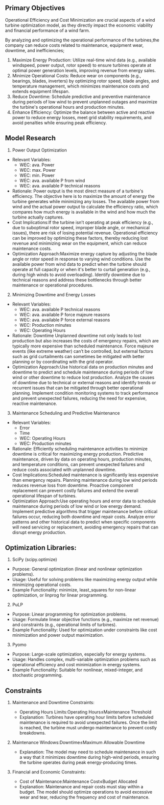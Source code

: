 ## Primary Objectives
Operational Efficiency and Cost Minimization are crucial aspects of a wind turbine optimization model, as they directly impact the economic viability and financial performance of a wind farm. 

By analyzing and optimizing the operational performance of the turbines,the company can reduce costs related to maintenance, equipment wear, downtime, and inefficiencies;
1. Maximize Energy Production: Utilize real-time wind data (e.g., available windspeed, power output, rotor speed) to ensure turbines operate at optimal power generation levels, improving revenue from energy sales.
2. Minimize Operational Costs: Reduce wear on components (e.g., bearings, blades, inverters) by optimizing rotor speed, blade angles, and temperature management, which minimizes maintenance costs and extends equipment lifespan.
3. Reduce Downtime: Schedule predictive and preventive maintenance during periods of low wind to prevent unplanned outages and maximize the turbine's operational hours and production minutes.
4. Enhance Efficiency: Optimize the balance between active and reactive power to reduce energy losses, meet grid stability requirements, and avoid penalties while ensuring peak efficiency.

## Model Research

1. Power Output Optimization
* Relevant Variables:
    - WEC: ava. Power
    - WEC: max. Power
    - WEC: min. Power
    - WEC: ava. available P from wind
    - WEC: ava. available P technical reasons
* Rationale: Power output is the most direct measure of a turbine's efficiency. The objective here is to maximize the amount of energy the turbine generates while minimizing any losses. The available power from wind and the actual power output to calculate the efficiency ratio, which compares how much energy is available in the wind and how much the turbine actually captures.
* Cost Implications:If the turbine isn’t operating at peak efficiency (e.g., due to suboptimal rotor speed, improper blade angle, or mechanical issues), there are risk of losing potential revenue.
Operational efficiency can be improved by optimizing these factors, thereby reducing lost revenue and minimizing wear on the equipment, which can reduce maintenance costs.
* Optimization Approach:Maximize energy capture by adjusting the blade angle or rotor speed in response to varying wind conditions.
Use the available power from wind data to predict when the turbine should operate at full capacity or when it's better to curtail generation (e.g., during high winds to avoid overloading).
Identify downtime due to technical reasons and address these bottlenecks through better maintenance or operational procedures.
2. Minimizing Downtime and Energy Losses
* Relevant Variables:
    - WEC: ava. available P technical reasons
    - WEC: ava. available P force majeure reasons
    - WEC: ava. available P force external reasons
    - WEC: Production minutes
    - WEC: Operating Hours
* Rationale: Downtime Unplanned downtime not only leads to lost production but also increases the costs of emergency repairs, which are typically more expensive than scheduled maintenance.
Force majeure events (like extreme weather) can’t be controlled, but external factors such as grid curtailments can sometimes be mitigated with better planning or by coordinating with the grid operator.
* Optimization Approach:Use historical data on production minutes and downtime to predict and schedule maintenance during periods of low wind or other downtime to reduce lost production.
Analyze the causes of downtime due to technical or external reasons and identify trends or recurrent issues that can be mitigated through better operational planning.
Implement condition monitoring systems to track performance and prevent unexpected failures, reducing the need for expensive, reactive maintenance.
3. Maintenance Scheduling and Predictive Maintenance
* Relevant Variables:
    - Error
    - Time
    - WEC: Operating Hours
    - WEC: Production minutes
* Rationale: Efficiently scheduling maintenance activities to minimize downtime is critical for maximizing energy production. Predictive maintenance, driven by data on operating hours, production minutes, and temperature conditions, can prevent unexpected failures and reduce costs associated with unplanned downtime.
* Cost Implications:Scheduled maintenance is significantly less expensive than emergency repairs. Planning maintenance during low wind periods reduces revenue loss from downtime.
Proactive component replacement can prevent costly failures and extend the overall operational lifespan of turbines.
* Optimization Approach:Use operating hours and error data to schedule maintenance during periods of low wind or low energy demand.
Implement predictive algorithms that trigger maintenance before critical failures occur, reducing both downtime and repair costs.
Analyze error patterns and other historical data to predict when specific components will need servicing or replacement, avoiding emergency repairs that can disrupt energy production.

## Optimization Libraries:

1. SciPy (scipy.optimize)
 * Purpose: General optimization (linear and nonlinear optimization problems).
 *  Usage: Useful for solving problems like maximizing energy output while minimizing operational costs.
 *   Example Functionality: minimize, least_squares for non-linear optimization, or linprog for linear programming.

2. PuLP
* Purpose: Linear programming for optimization problems.
* Usage: Formulate linear objective functions (e.g., maximize net revenue) and constraints (e.g., operational limits of turbines).
* Example Functionality: Used for optimization under constraints like cost minimization and power output maximization.
3. Pyomo
* Purpose: Large-scale optimization, especially for energy systems.
* Usage: Handles complex, multi-variable optimization problems such as operational efficiency and cost minimization in energy systems.
* Example Functionality: Suitable for nonlinear, mixed-integer, and stochastic programming.


## Constraints

1. Maintenance and Downtime Constraints:
    * Operating Hours Limits:Operating Hours≤Maintenance Threshold
    * Explanation: Turbines have operating hour limits before scheduled maintenance is required to avoid unexpected failures. Once the limit is reached, the turbine must undergo maintenance to prevent costly breakdowns.

2. Maintenance Windows:Downtime≤Maximum Allowable Downtime
    * Explanation: The model may need to schedule maintenance in such a way that it minimizes downtime during high-wind periods, ensuring the turbine operates during peak energy-producing times.

3. Financial and Economic Constraints:
    * Cost of Maintenance:Maintenance Cost≤Budget Allocated
    * Explanation: Maintenance and repair costs must stay within a budget. The model should optimize operations to avoid excessive wear and tear, reducing the frequency and cost of maintenance.
    

